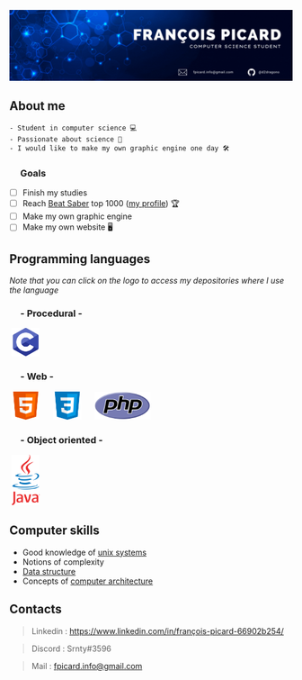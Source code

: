![Banner](https://raw.githubusercontent.com/d2dragono/d2dragono/main/github_banniere.gif)

<div>
  <h2>About me</h2>

    - Student in computer science 💻
    - Passionate about science 🧪
    - I would like to make my own graphic engine one day 🛠
</div>

<div>
  <h3>&nbsp;&nbsp;&nbsp;&nbsp;&nbsp;Goals</h3>

  - [ ] Finish my studies
  - [ ] Reach [Beat Saber](https://store.steampowered.com/app/620980/Beat_Saber/) top 1000 ([my profile](https://scoresaber.com/u/76561198164535593))&nbsp;🏆
  - [ ] Make my own graphic engine
  - [ ] Make my own website&nbsp;🖥
</div>

## Programming languages
_Note that you can click on the logo to access my depositories where I use the language_
### &nbsp;&nbsp;&nbsp;&nbsp;&nbsp;- Procedural -
&nbsp;<a href="https://github.com/d2dragono?tab=repositories&q=&type=&language=c&sort="><img src="https://raw.githubusercontent.com/d2dragono/d2dragono/9ce2f87ae8062fd4167b2747101d483686f7539a/c.svg" width="50" height="50"></a>

### &nbsp;&nbsp;&nbsp;&nbsp;&nbsp;- Web -
&nbsp;<img src="https://raw.githubusercontent.com/d2dragono/d2dragono/9ce2f87ae8062fd4167b2747101d483686f7539a/html.svg" width="50" height="50">
&nbsp;&nbsp;&nbsp;&nbsp;&nbsp;<img src="https://raw.githubusercontent.com/d2dragono/d2dragono/9ce2f87ae8062fd4167b2747101d483686f7539a/css.svg" width="50" height="50">
&nbsp;&nbsp;&nbsp;&nbsp;&nbsp;<img src="https://raw.githubusercontent.com/d2dragono/d2dragono/main/PHP.png" width="100" height="50">

### &nbsp;&nbsp;&nbsp;&nbsp;&nbsp;- Object oriented -
&nbsp;<img src="https://raw.githubusercontent.com/d2dragono/d2dragono/main/java.png" width="50" height="90">

## Computer skills
- Good knowledge of [unix systems](https://en.wikipedia.org/wiki/Unix)
- Notions of complexity
- [Data structure](https://en.wikipedia.org/wiki/Data_structure)
- Concepts of [computer architecture](https://en.wikipedia.org/wiki/Computer_architecture)

## Contacts
> Linkedin : https://www.linkedin.com/in/françois-picard-66902b254/

> Discord : Srnty#3596

> Mail : fpicard.info@gmail.com
